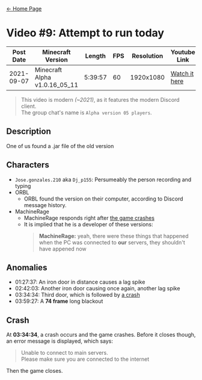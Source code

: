 [← Home Page](../README.md#2-videos)

# Video #9: Attempt to run today
| Post Date  | Minecraft Version             | Length  | FPS | Resolution | Youtube Link      | 
| ---------  | ----------------------------- | ------- | --- | ---------- | ----------------- | 
| 2021-09-07 | Minecraft Alpha v1.0.16_05_11 | 5:39:57 | 60  | 1920x1080  | [Watch it here](https://www.youtube.com/watch?v=wugD--ZRRno) | 

> This video is modern *(~2021)*, as it features the modern Discord client.  
> The group chat's name is `Alpha version 05 players`.

## Description
One of us found a .jar file of the old version

## Characters
* `Jose.gonzales.210` aka `Dj_p155`:
  Persumeably the person recording and typing
* ORBL
  * ORBL found the version on their computer, according to Discord message history.
* MachineRage
  * MachineRage responds right after [the game crashes](#crash)
  * It is implied that he is a developer of these versions:
    > **MachineRage:** yeah, there were these things that happened when the PC was connected to **our** servers, they shouldn't have appened now

## Anomalies
* 01:27:37: An iron door in distance causes a lag spike
* 02:42:03: Another iron door causing once again, another lag spike
* 03:34:34: Third door, which is followed by [a crash](#crash)
* 03:59:27: A **74 frame** long blackout

## Crash
At **03:34:34**, a crash occurs and the game crashes.
Before it closes though, an error message is displayed, which says:
> Unable to connect to main servers.  
> Please make sure you are connected to the internet

Then the game closes.
